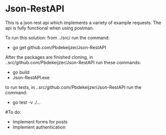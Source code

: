 # Json-RestAPI
This is a json rest api which implements a variety of example requests.
The api is fully functional when using postman.

To run this solution:
from ../src/
run the command:
- go get github.com/Pbdekeijzer/Json-RestAPI

After the packages are finished cloning, in
..src/github.com/Pbdekeijzer/Json-RestAPI
run these commands:
- go build
- Json-RestAPI.exe

to run tests, in ..src/github.com/Pbdekeijzer/Json-RestAPI
run the command:
- go test -v ./...

#To do:
- Implement forms for posts
- Implement authentication

